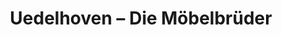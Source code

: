 ---
title: "Uedelhoven – Die Möbelbrüder"
url: /euskirchen/uedelhoven-die-moebelbrueder/
shop: Möbel
---